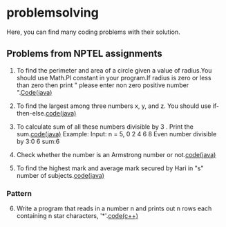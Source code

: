 # problemsolving
Here, you can find many coding problems with their solution.

## Problems from NPTEL assignments
    
1. To find the perimeter and area of a circle given a value of radius.You should use Math.PI constant in your program.If radius is zero       or less than zero then print " please enter non zero positive number ".<a href="https://github.com/rohitsa321/problemsolving/commit/aa1ecc68ee686427b49a7c02251eb8e9fa7a1734">Code(java)</a>

2. To find the largest among three numbers x, y, and z. You should use if-then-else.<a href="https://github.com/rohitsa321/problemsolving/commit/2f998f4edc13f6c5571b2b0dab0ce25b973a364a">code(java)</a>
3. To calculate sum of  all these numbers divisible by 3 . Print the sum.<a href="https://github.com/rohitsa321/problemsolving/commit/7116f0045e12a42cb49753d0acd565b7a7036cff">code(java)</a> Example:
      Input: n = 5,
      0 2 4 6 8
      Even number divisible by 3:0 6
      sum:6
4. Check whether the number is an Armstrong number or not.<a href="https://github.com/rohitsa321/problemsolving/commit/20e243f449042aac624c07b81f99b9c3ece2d364">code(java)</a>
5. To find the highest mark and average mark secured by Hari in "s" number of subjects.<a href="https://github.com/rohitsa321/problemsolving/commit/6880f469e640eeb152d0a204b2861dbddd70a012">code(java)</a>

### Pattern

6. Write a program that reads in a number n and prints out n rows each containing n star characters, '*'.<a href="https://github.com/rohitsa321/problemsolving/commit/539c27bffa077829cf1a7e9affa4b1e5bdb75523">code(c++)</a>
